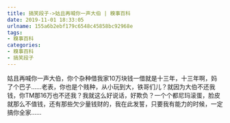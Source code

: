 ```yaml
---
title: 搞笑段子->姑且再喊你一声大伯 | 糗事百科
date: 2019-11-01 18:33:05
urlname: 155a6b2ebf179c6548c45858bc92968e
tags: 
- 糗事百科
categories:
- 糗事百科
- 搞笑段子
---
```

姑且再喊你一声大伯，你个杂种借我家10万块钱一借就是十三年，十三年啊，妈了个巴子……老表，你也是个贱种，从小玩到大，铁哥们儿？就因为大伯不还我钱，你TM那16万也不还我？我就这么好说话，好欺负？一个个都尼玛滚蛋，脸皮就那么不值钱，还有那些欠少量钱财的，我在此发誓，只要我有能力的时候，一定搞你全家……


